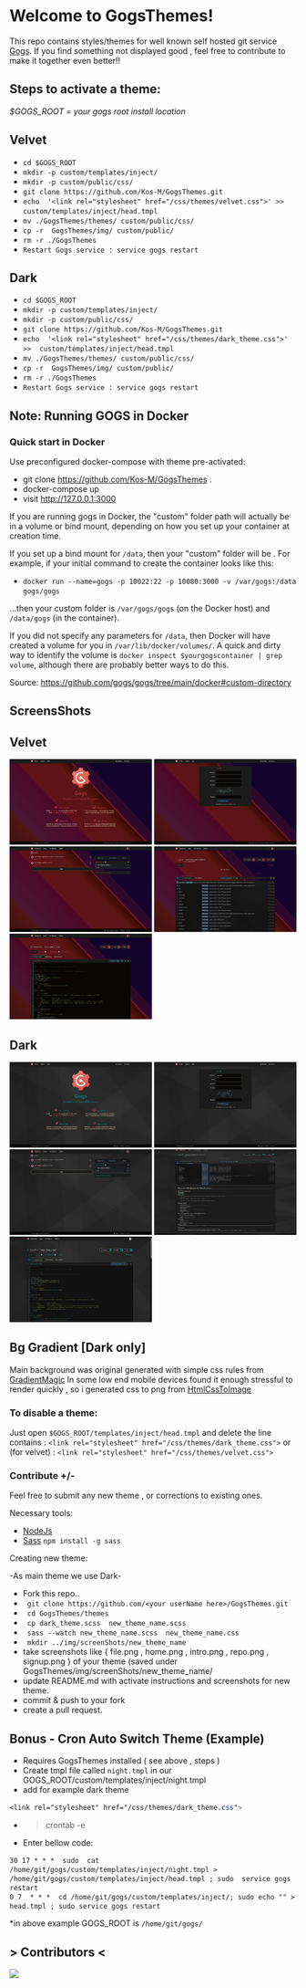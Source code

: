 # Welcome to GogsThemes!

This repo contains styles/themes  for well known self hosted git service [Gogs](https://gogs.io/).
If you find something not displayed good  , feel free to contribute
 to make it together even better!!
 
## Steps to activate a theme:
*$GOGS_ROOT = your gogs root install location*


## Velvet
 - ````cd $GOGS_ROOT```` 
 - ````mkdir -p custom/templates/inject/````
 - ````mkdir -p custom/public/css/````
 - ```git clone https://github.com/Kos-M/GogsThemes.git```
 - ````echo  '<link rel="stylesheet" href="/css/themes/velvet.css">' >> custom/templates/inject/head.tmpl```` 
 - ````mv ./GogsThemes/themes/ custom/public/css/````
 - ````cp -r  GogsThemes/img/ custom/public/````
 - ```rm -r ./GogsThemes```
 - ``` Restart Gogs service : service gogs restart ```

 ## Dark
 - ````cd $GOGS_ROOT```` 
 - ````mkdir -p custom/templates/inject/````
 - ````mkdir -p custom/public/css/````
 - ```git clone https://github.com/Kos-M/GogsThemes.git```
 - ````echo  '<link rel="stylesheet" href="/css/themes/dark_theme.css">' >>  custom/templates/inject/head.tmpl```` 
 - ````mv ./GogsThemes/themes/ custom/public/css/````
 - ````cp -r  GogsThemes/img/ custom/public/````
 - ```rm -r ./GogsThemes```
 - ``` Restart Gogs service : service gogs restart ```


## Note: Running GOGS in Docker
### Quick start in Docker
Use preconfigured docker-compose with theme pre-activated:
- git clone https://github.com/Kos-M/GogsThemes .
- docker-compose up
- visit http://127.0.0.1:3000

If you are running gogs in Docker, the "custom" folder path will actually be in a volume or bind mount, depending on how you set up your container at creation time.

If you set up a bind mount for ```/data```, then your "custom" folder will be . For example, if your initial command to create the container looks like this:

 - ```docker run --name=gogs -p 10022:22 -p 10080:3000 -v /var/gogs:/data gogs/gogs```

...then your custom folder is ```/var/gogs/gogs``` (on the Docker host) and ```/data/gogs``` (in the container).

If you did not specify any parameters for ```/data```, then Docker will have created a volume for you in ```/var/lib/docker/volumes/```. A quick and dirty way to identify the volume is ```docker inspect $yourgogscontainer | grep volume```, although there are probably better ways to do this.

Source: https://github.com/gogs/gogs/tree/main/docker#custom-directory

## ScreensShots

## Velvet

<img src="https://raw.githubusercontent.com/Kos-M/GogsThemes/master/img/screenShots/velvet/intro.png" width="250" height="150"> <img src="https://raw.githubusercontent.com/Kos-M/GogsThemes/master/img/screenShots/velvet/signup.png" width="250" height="150"> <img src="https://raw.githubusercontent.com/Kos-M/GogsThemes/master/img/screenShots/velvet/home.png" width="250" height="150"> <img src="https://raw.githubusercontent.com/Kos-M/GogsThemes/master/img/screenShots/velvet/repo.png" width="250" height="150"> <img src="https://raw.githubusercontent.com/Kos-M/GogsThemes/master/img/screenShots/velvet/file.png" width="250" height="150"> 

## Dark
<img src="https://raw.githubusercontent.com/Kos-M/GogsThemes/master/img/screenShots/intro.png" width="250" height="150"> <img src="https://raw.githubusercontent.com/Kos-M/GogsThemes/master/img/screenShots/signup.png" width="250" height="150"> <img src="https://raw.githubusercontent.com/Kos-M/GogsThemes/master/img/screenShots/home.png" width="250" height="150"> <img src="https://raw.githubusercontent.com/Kos-M/GogsThemes/master/img/screenShots/repo.png" width="250" height="150"> <img src="https://raw.githubusercontent.com/Kos-M/GogsThemes/master/img/screenShots/file.png" width="250" height="150">

## Bg Gradient [Dark only]

Main background was original generated with simple css rules from  [GradientMagic](https://www.gradientmagic.com)
In some low end mobile devices found it enough  stressful to render quickly , so i generated css to png from [HtmlCssToImage](https://htmlcsstoimage.com/)

### To disable a theme:
Just open ```$GOGS_ROOT/templates/inject/head.tmpl``` and delete 
the line contains : ```<link rel="stylesheet" href="/css/themes/dark_theme.css">```
or (for velvet) : ```<link rel="stylesheet" href="/css/themes/velvet.css">```

### Contribute +/-
 Feel free to submit any new theme , or corrections to existing ones.
 
 Necessary tools:
- [NodeJs](https://nodejs.org/en/download/) 
- [Sass](https://github.com/sass/sass) ``` npm install -g sass ```

Creating new theme:

-As main theme we use Dark-
- Fork this repo..
- ``` git clone https://github.com/<your userName here>/GogsThemes.git```
- ``` cd GogsThemes/themes```
- ``` cp dark_theme.scss  new_theme_name.scss```
- ``` sass --watch new_theme_name.scss  new_theme_name.css```
- ``` mkdir ../img/screenShots/new_theme_name```
- take screenshots like	{ file.png , home.png , intro.png , repo.png , signup.png } of your theme (saved under GogsThemes/img/screenShots/new_theme_name/
- update README.md with activate instructions and screenshots for new theme.
- commit & push to your fork 
- create a pull request.

## Bonus - Cron Auto Switch Theme (Example)
 - Requires GogsThemes installed ( see above , steps )
 - Create tmpl file called `night.tmpl`  in our GOGS_ROOT/custom/templates/inject/night.tmpl
 - add for example dark theme 
 ```css 
 <link rel="stylesheet" href="/css/themes/dark_theme.css">
 ```
  - > crontab -e
  - Enter bellow code:
```cron
30 17 * * *  sudo  cat  /home/git/gogs/custom/templates/inject/night.tmpl > /home/git/gogs/custom/templates/inject/head.tmpl ; sudo  service gogs restart
0 7  * * *  cd /home/git/gogs/custom/templates/inject/; sudo echo "" >  head.tmpl ; sudo service gogs restart
```
*in above example GOGS_ROOT  is `/home/git/gogs/`

  ## > Contributors <
<a  href="https://github.com/Kos-M/GogsThemes/graphs/contributors">
<img  src="https://contrib.rocks/image?repo=Kos-M/GogsThemes"  />
</a>
